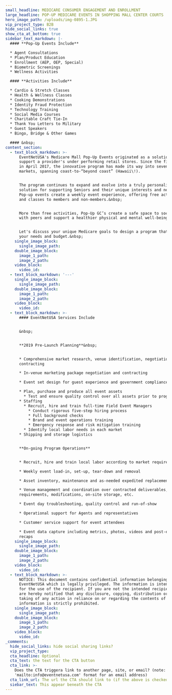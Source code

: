 ```yaml
---
small_headline: MEDICARE CONSUMER ENGAGEMENT AND ENROLLMENT
large_headline: POP-UP MEDICARE EVENTS IN SHOPPING MALL CENTER COURTS
hero_image_path: /uploads/img-0895-1.JPG
vip_project_type: B2B
hide_social_links: true
show_cta_at_bottom: true
sidebar_text_markdown: |-
  #### **Pop-Up Events Include**

  * Agent Consultations
  * Plan/Product Education
  * Enrollment (AEP, OEP, Special)
  * Biometric Screenings
  * Wellness Activities

  #### **Activities Include**

  * Cardio & Stretch Classes
  * Health & Wellness Classes
  * Cooking Demonstrations
  * Identity Fraud Protection
  * Technology Training
  * Social Media Courses
  * Charitable Craft Tie-In
  * Thank You Letters to Military
  * Guest Speakers
  * Bingo, Bridge & Other Games

  #### &nbsp;
content_section:
  - text_block_markdown: >-
      EventNetUSA's Medicare Mall Pop-Up Events originated as a solution to
      support a provider's under performing retail stores. Since the first event
      in April 2017, the innovative program has made its way into seven US
      markets, spanning coast-to-“beyond coast” (Hawaii\!).


      The program continues to expand and evolve into a truly personalized
      solution for supporting Seniors and their unique interests and needs.
      Pop-up events create a weekly event experience, offering free activities
      and classes to members and non-members.&nbsp;


      More than free activities, Pop-Up GC’s create a safe space to socialize
      with peers and support a healthier physical and mental well-being.


      Let's discuss your unique Medicare goals to design a program that fits
      your needs and budget.&nbsp;
    single_image_block:
      single_image_path:
    double_image_block:
      image_1_path:
      image_2_path:
    video_block:
      video_id:
  - text_block_markdown: '---'
    single_image_block:
      single_image_path:
    double_image_block:
      image_1_path:
      image_2_path:
    video_block:
      video_id:
  - text_block_markdown: >-
      #### EventNetUSA Services Include


      &nbsp;


      **2019 Pre-Launch Planning**&nbsp;


      * Comprehensive market research, venue identification, negotiations and
      contracting

      * In-venue marketing package negotiation and contracting

      * Event set design for guest experience and government compliance

      * Plan, purchase and produce all event assets
        * Test and ensure quality control over all assets prior to program launch
      * Staffing
        * Recruit, hire and train full-time Field Event Managers
          * Conduct rigorous five-step hiring process
          * Full background checks
          * Brand and event operations training
          * Emergency response and risk mitigation training
        * Identify local labor needs in each market
      * Shipping and storage logistics


      **On-going Program Operations**


      * Recruit, hire and train local labor according to market requirements

      * Weekly event load-in, set-up, tear-down and removal

      * Asset inventory, maintenance and as-needed expedited replacement

      * Venue management and coordination over contracted deliverables, space
      requirements, modifications, on-site storage, etc.

      * Event day troubleshooting, quality control and run-of-show

      * Operational support for Agents and representatives

      * Customer service support for event attendees

      * Event data capture including metrics, photos, videos and post-event
      recaps
    single_image_block:
      single_image_path:
    double_image_block:
      image_1_path:
      image_2_path:
    video_block:
      video_id:
  - text_block_markdown: >-
      NOTICE: This document contains confidential information belonging to
      EventNetUSA which is legally privileged. The information is intended only
      for the use of the recipient. If you are not the intended recipient, you
      are hereby notified that any disclosure, copying, distribution or the
      taking of any action in reliance on or regarding the contents of this
      information is strictly prohibited.
    single_image_block:
      single_image_path:
    double_image_block:
      image_1_path:
      image_2_path:
    video_block:
      video_id:
_comments:
  hide_social_links: hide social sharing links?
  vip_project_type:
  cta_headline: Optional
  cta_text: the text for the CTA button
  cta_link: >-
    Does the CTA triggera link to another page, site, or email? (note: use
    'mailto:info@eventnetusa.com' format for an email address)
  cta_link_url: The url the CTA should link to (if the above is checked)
  siebar_text: This appear beneath the CTA
---
```


